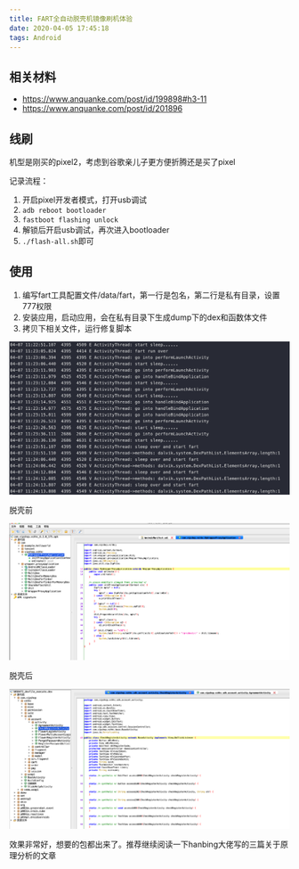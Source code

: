 ```yaml
---
title: FART全自动脱壳机镜像刷机体验
date: 2020-04-05 17:45:18
tags: Android
---
```


## 相关材料

* https://www.anquanke.com/post/id/199898#h3-11
* https://www.anquanke.com/post/id/201896

## 线刷

机型是刚买的pixel2，考虑到谷歌亲儿子更方便折腾还是买了pixel

记录流程：

1. 开启pixel开发者模式，打开usb调试
2. `adb reboot bootloader`
3. `fastboot flashing unlock`
4. 解锁后开启usb调试，再次进入bootloader
5. `./flash-all.sh`即可

## 使用

1. 编写fart工具配置文件/data/fart，第一行是包名，第二行是私有目录，设置777权限
2. 安装应用，启动应用，会在私有目录下生成dump下的dex和函数体文件
3. 拷贝下相关文件，运行修复脚本

![image-20200407192438206](FART全自动脱壳机镜像刷机体验/image-20200407192438206.png)

脱壳前

![image-20200407193218109](FART全自动脱壳机镜像刷机体验/image-20200407193218109.png)

脱壳后

![image-20200407193416385](FART全自动脱壳机镜像刷机体验/image-20200407193416385.png)

效果非常好，想要的包都出来了。推荐继续阅读一下hanbing大佬写的三篇关于原理分析的文章